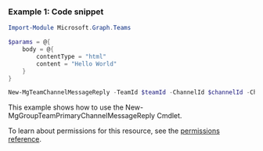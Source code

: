 ### Example 1: Code snippet

```powershellImport-Module Microsoft.Graph.Teams

$params = @{
	body = @{
		contentType = "html"
		content = "Hello World"
	}
}

New-MgTeamChannelMessageReply -TeamId $teamId -ChannelId $channelId -ChatMessageId $chatMessageId -BodyParameter $params
```
This example shows how to use the New-MgGroupTeamPrimaryChannelMessageReply Cmdlet.
To learn about permissions for this resource, see the [permissions reference](/graph/permissions-reference).


